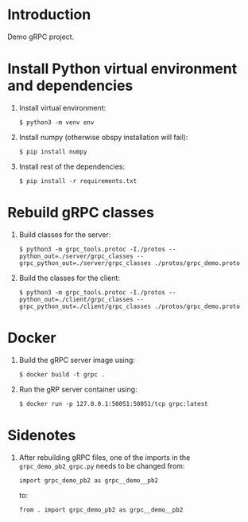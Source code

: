 # Introduction

Demo gRPC project.

# Install Python virtual environment and dependencies

1. Install virtual environment:
    ```
    $ python3 -m venv env
    ```
1. Install numpy (otherwise obspy installation will fail):
    ```
    $ pip install numpy
    ```
1. Install rest of the dependencies:
    ```
    $ pip install -r requirements.txt
    ```

# Rebuild gRPC classes

1. Build classes for the server:
    ```
    $ python3 -m grpc_tools.protoc -I./protos --python_out=./server/grpc_classes --grpc_python_out=./server/grpc_classes ./protos/grpc_demo.proto
    ```
1. Build the classes for the client:
    ```
    $ python3 -m grpc_tools.protoc -I./protos --python_out=./client/grpc_classes --grpc_python_out=./client/grpc_classes ./protos/grpc_demo.proto
    ```

# Docker

1. Build the gRPC server image using:
    ```
    $ docker build -t grpc .
    ```
1. Run the gRP server container using:
    ```
    $ docker run -p 127.0.0.1:50051:50051/tcp grpc:latest
    ```

# Sidenotes

1. After rebuilding gRPC files, one of the imports in the `grpc_demo_pb2_grpc.py` needs to be changed from:
    ```
    import grpc_demo_pb2 as grpc__demo__pb2
    ```
    to:
    ```
    from . import grpc_demo_pb2 as grpc__demo__pb2
    ```